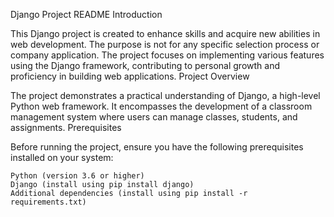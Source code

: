 Django Project README
Introduction

This Django project is created to enhance skills and acquire new abilities in web development. The purpose is not for any specific selection process or company application. The project focuses on implementing various features using the Django framework, contributing to personal growth and proficiency in building web applications.
Project Overview

The project demonstrates a practical understanding of Django, a high-level Python web framework. It encompasses the development of a classroom management system where users can manage classes, students, and assignments.
Prerequisites

Before running the project, ensure you have the following prerequisites installed on your system:

    Python (version 3.6 or higher)
    Django (install using pip install django)
    Additional dependencies (install using pip install -r requirements.txt)
